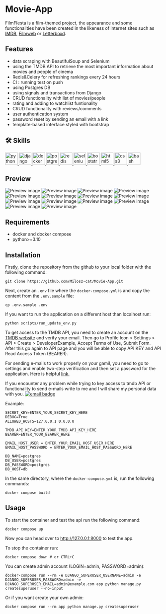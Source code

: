 # Movie-App
FilmFIesta is a film-themed project, the appearance and some functionalities have been created in the likeness of internet sites such as [IMDB](https://www.imdb.com/), [Filmweb](https://www.filmweb.pl/) or [Letterboxd](https://letterboxd.com/).

## Features
- data scraping with BeautifulSoup and Selenium
- using the TMDB API to retrieve the most important information about movies and people of cinema
- Redis&Celery for refreshing rankings every 24 hours
- CI : running test on push
- using Postgres DB
- using signals and transactions from Django 
- CRUD functionality with list of movies/people
- rating and adding to watchlist funtionality
- CRUD functionality with reviews/comments
- user authentication system
- password reset by sending an email with a link
- template-based interface styled with bootstrap


## 🛠 Skills
<p align="left">  
    <a href="https://www.python.org" target="_blank" rel="noreferrer"> <img src="https://raw.githubusercontent.com/devicons/devicon/master/icons/python/python-original.svg" alt="python"             width="40" height="40"/> </a>
    <a href="https://www.djangoproject.com/" target="_blank" rel="noreferrer"> <img src="https://cdn.worldvectorlogo.com/logos/django.svg" alt="django" width="40" height="40"/> </a> 
    <a href="https://www.docker.com/" target="_blank" rel="noreferrer"> <img src="https://raw.githubusercontent.com/devicons/devicon/master/icons/docker/docker-original-wordmark.svg"         alt="docker" width="40" height="40"/> </a>  
    <a href="https://www.postgresql.org" target="_blank" rel="noreferrer"> <img src="https://raw.githubusercontent.com/devicons/devicon/master/icons/postgresql/postgresql-original-wordmark.svg" alt="postgresql" width="40" height="40"/> </a> 
    <a href="https://redis.io" target="_blank" rel="noreferrer"> <img src="https://raw.githubusercontent.com/devicons/devicon/master/icons/redis/redis-original-wordmark.svg" alt="redis" width="40" height="40"/> </a>
    <a href="https://www.selenium.dev" target="_blank" rel="noreferrer"> <img src="https://raw.githubusercontent.com/detain/svg-logos/780f25886640cef088af994181646db2f6b1a3f8/svg/selenium-logo.svg" alt="selenium" width="40" height="40"/> </a>
    <a href="https://getbootstrap.com" target="_blank" rel="noreferrer"> <img src="https://raw.githubusercontent.com/devicons/devicon/master/icons/bootstrap/bootstrap-plain-wordmark.svg"         alt="bootstrap" width="40" height="40"/> </a>
    <a href="https://www.w3.org/html/" target="_blank" rel="noreferrer"> <img src="https://raw.githubusercontent.com/devicons/devicon/master/icons/html5/html5-original-wordmark.svg"              alt="html5" width="40" height="40"/> </a>
    <a href="https://www.w3schools.com/css/" target="_blank" rel="noreferrer"> <img src="https://raw.githubusercontent.com/devicons/devicon/master/icons/css3/css3-original-wordmark.svg"         alt="css3" width="40" height="40"/> </a>
    <a href="https://www.gnu.org/software/bash/" target="_blank" rel="noreferrer"> <img src="https://www.vectorlogo.zone/logos/gnu_bash/gnu_bash-icon.svg" alt="bash" width="40" height="40"/>    </a>
</p>

## Preview
![Preview image](screenshots/1.png)
![Preview image](screenshots/2.png)
![Preview image](screenshots/13.png)
![Preview image](screenshots/14.png)
![Preview image](screenshots/10.png)
![Preview image](screenshots/3.png)
![Preview image](screenshots/4.png)
![Preview image](screenshots/5.png)
![Preview image](screenshots/6.png)
![Preview image](screenshots/7.png)
![Preview image](screenshots/8.png)
![Preview image](screenshots/9.png)
![Preview image](screenshots/11.png)
![Preview image](screenshots/12.png)

    
## Requirements
* docker and docker compose
* python>=3.10

## Installation
Firstly, clone the repository from the github to your local folder with the following command:
```
git clone https://github.com/Milosz-cat/Movie-App.git
```

Next, create an `.env` file where the `docker-compose.yml` is and copy the content from the `.env.sample` file:
```
cp .env.sample .env
```

If you want to run the application on a different host than localhost run:
```
python scripts/run_update_env.py
```

To get access to the TMDB API, you need to create an account on the [TMDB website](https://www.themoviedb.org/) and verify your email.
Then go to Profile Icon > Settings > API > Create > DeveloperExample, Accept Terms of Use, Submit Form. 
After this go again to API page and you will be able to copy API KEY and API Read Access Token (BEARER).  

For sending e-mails to work properly on your gamil, you need to go to settings and enable two-step verification and then set a password for the application. Here is helpful  [link.](https://dev.to/abderrahmanemustapha/how-to-send-email-with-django-and-gmail-in-production-the-right-way-24ab)

If you encounter any problem while trying to key access to tmdb API or functionality to send e-mails write to me and I will share my personal data with you. [![email badge](https://img.shields.io/badge/miloszbochenek20@gmail.com-red?style=flat&logo=gmail&logoColor=white&labelColor=red)](mailto:miloszbochenek20@gmail.com)  

Example:
```env
SECRET_KEY=ENTER_YOUR_SECRET_KEY_HERE
DEBUG=True
ALLOWED_HOSTS=127.0.0.1 0.0.0.0

TMDB_API_KEY=ENTER_YOUR_TMDB_API_KEY_HERE
BEARER=ENTER_YOUR_BEARER_HERE

EMAIL_HOST_USER = ENTER_YOUR_EMAIL_HOST_USER_HERE
EMAIL_HOST_PASSWORD = ENTER_YOUR_EMAIL_HOST_PASSWORD_HERE

DB_NAME=postgres
DB_USER=postgres
DB_PASSWORD=postgres
DB_HOST=db
```

In the same directory, where the `docker-compose.yml` is, run the following commands:
```
docker compose build
```
## Usage

To start the container and test the api run the following command:
```
docker compose up
```

Now you can head over to http://127.0.0.1:8000 to test the app.


To stop the container run:
```
docker compose down # or CTRL+C
```

You can create admin account (LOGIN=admin, PASSWORD=admin):
```
docker-compose run --rm -e DJANGO_SUPERUSER_USERNAME=admin -e DJANGO_SUPERUSER_PASSWORD=admin -e DJANGO_SUPERUSER_EMAIL=admin@example.com app python manage.py createsuperuser --no-input
```

Or if you want create your own admin:
```
docker compose run --rm app python manage.py createsuperuser
```
